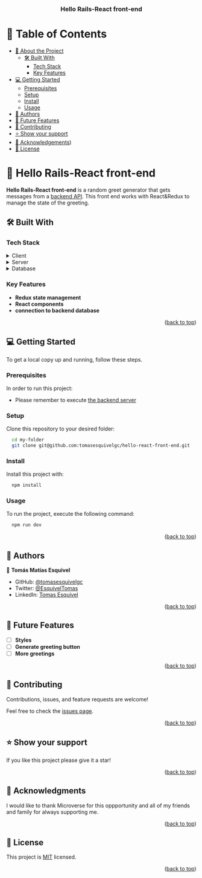<a name="readme-top"></a>

<div align="center">

  <h3><b>Hello Rails-React front-end</b></h3>

</div>

<!-- TABLE OF CONTENTS -->

# 📗 Table of Contents

- [📖 About the Project](#about-project)
  - [🛠 Built With](#built-with)
    - [Tech Stack](#tech-stack)
    - [Key Features](#key-features)
- [💻 Getting Started](#getting-started)
  - [Prerequisites](#prerequisites)
  - [Setup](#setup)
  - [Install](#install)
  - [Usage](#usage)
- [👥 Authors](#authors)
- [🔭 Future Features](#future-features)
- [🤝 Contributing](#contributing)
- [⭐️ Show your support](#support)
- [🙏 Acknowledgements](#acknowledgements))
- [📝 License](#license)

<!-- PROJECT DESCRIPTION -->

# 📖 Hello Rails-React front-end <a name="about-project"></a>

**Hello Rails-React front-end** is a random greet generator that gets messages from a [backend API](https://github.com/tomasesquivelgc/hello-rails-back-end). This front end works with React&Redux to manage the state of the greeting.

## 🛠 Built With <a name="built-with"></a>

### Tech Stack <a name="tech-stack"></a>

<details>
  <summary>Client</summary>
  <ul>
    <li><a href="https://reactjs.org/">React.js</a></li>
  </ul>
</details>

<details>
  <summary>Server</summary>
  <ul>
    <li><a href="https://www.ruby-lang.org/en/">Ruby</a></li>
  </ul>
</details>

<details>
<summary>Database</summary>
  <ul>
    <li><a href="https://www.postgresql.org/">PostgreSQL</a></li>
  </ul>
</details>

<!-- Features -->

### Key Features <a name="key-features"></a>

- **Redux state management**
- **React components**
- **connection to backend database**

<p align="right">(<a href="#readme-top">back to top</a>)</p>

<!-- GETTING STARTED -->

## 💻 Getting Started <a name="getting-started"></a>


To get a local copy up and running, follow these steps.

### Prerequisites

In order to run this project:

 - Please remember to execute [the backend server](https://github.com/tomasesquivelgc/hello-rails-back-end)

### Setup

Clone this repository to your desired folder:

```sh
  cd my-folder
  git clone git@github.com:tomasesquivelgc/hello-react-front-end.git
```

### Install

Install this project with:

```sh
  npm install
```

### Usage

To run the project, execute the following command:

```sh
  npm run dev
```

<p align="right">(<a href="#readme-top">back to top</a>)</p>

<!-- AUTHORS -->

## 👥 Authors <a name="authors"></a>

👤 **Tomás Matías Esquivel**

- GitHub: [@tomasesquivelgc](https://github.com/tomasesquivelgc)
- Twitter: [@EsquivelTomas](https://twitter.com/EsquivelTomas)
- LinkedIn: [Tomas Esquivel](https://www.linkedin.com/in/tomás-esquivel-b2160568/)

<p align="right">(<a href="#readme-top">back to top</a>)</p>

<!-- FUTURE FEATURES -->

## 🔭 Future Features <a name="future-features"></a>

- [ ] **Styles**
- [ ] **Generate greeting button**
- [ ] **More greetings**

<p align="right">(<a href="#readme-top">back to top</a>)</p>

<!-- CONTRIBUTING -->

## 🤝 Contributing <a name="contributing"></a>

Contributions, issues, and feature requests are welcome!

Feel free to check the [issues page](../../issues/).

<p align="right">(<a href="#readme-top">back to top</a>)</p>

<!-- SUPPORT -->

## ⭐️ Show your support <a name="support"></a>

If you like this project please give it a star!

<p align="right">(<a href="#readme-top">back to top</a>)</p>

<!-- ACKNOWLEDGEMENTS -->

## 🙏 Acknowledgments <a name="acknowledgements"></a>

I would like to thank Microverse for this oppportunity and all of my friends and family for always supporting me.

<p align="right">(<a href="#readme-top">back to top</a>)</p>

<!-- LICENSE -->

## 📝 License <a name="license"></a>

This project is [MIT](.LICENSE) licensed.

<p align="right">(<a href="#readme-top">back to top</a>)</p>